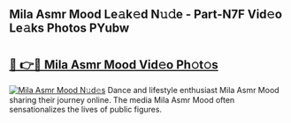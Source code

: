 ## Mila Asmr Mood Le𝚊k𝚎d N𝚞𝚍e - Part-N7F Vid𝚎o Le𝚊ks Photos PYubw

# <h2><a href="http://fbbaty.evod.top/?m=Mila+Asmr+Mood">🔗 👉🔴 Mila Asmr Mood Vid𝚎o Ph𝚘t𝚘s</a></h2>

[![Mila Asmr Mood N𝚞d𝚎s](https://i.imgur.com/8V9OHl7.gif)](http://fbbaty.evod.top/?m=Mila+Asmr+Mood)
Dance and lifestyle enthusiast Mila Asmr Mood sharing their journey online. The media Mila Asmr Mood often sensationalizes the lives of public figures. 

